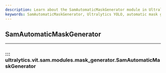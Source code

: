 ```yaml
---
description: Learn about the SamAutomaticMaskGenerator module in Ultralytics YOLO, an automatic mask generator for image segmentation.
keywords: SamAutomaticMaskGenerator, Ultralytics YOLO, automatic mask generator, image segmentation
---
```


## SamAutomaticMaskGenerator
---

### ::: ultralytics.vit.sam.modules.mask_generator.SamAutomaticMaskGenerator

<br><br>